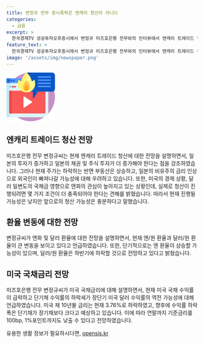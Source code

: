 ```yaml
---
title: 변정규 전무 증시폭락은 엔캐리 청산이 아니다
categories:
  - 금융
excerpt: >
  한국경제TV 성공투자오후증시에서 변정규 미즈호은행 전무와의 인터뷰에서 엔캐리 트레이드 청산과 관련해 현재 엔화 자금 동향과 일본의 투자 상황 등을 논의했다. 또한, 달러 대비 엔화 및 원화 환율의 변동성과 미국 채 10년물 금리의 하락에 대한 전망을 제시했다. 미국 채 10년물 금리의 하락과 장단기채 금리 차에 대한 변정규 전무의 견해도 포함되었다.
feature_text: >
  한국경제TV 성공투자오후증시에서 변정규 미즈호은행 전무와의 인터뷰에서 엔캐리 트레이드 청산과 관련해 현재 엔화 자금 동향과 일본의 투자 상황 등을 논의했다. 또한, 달러 대비 엔화 및 원화 환율의 변동성과 미국 채 10년물 금리의 하락에 대한 전망을 제시했다. 미국 채 10년물 금리의 하락과 장단기채 금리 차에 대한 변정규 전무의 견해도 포함되었다.
image: '/assets/img/newspaper.png'
---
```


<p><img src="/assets/img/news.png" alt="rentncar 속보" /></p>

<h2 data-ke-size="size26">엔캐리 트레이드 청산 전망</h2>

<p data-ke-size="size16">미즈호은행 전무 변정규씨는 현재 엔캐리 트레이드 청산에 대한 전망을 설명하면서, 일본의 투자가 증가하고 일본의 채권 및 주식 투자가 더 증가해야 한다는 점을 강조하였습니다. 그러나 현재 주가는 하락하는 반면 부동산은 상승하고, 일본의 비유주의 금리 인상으로 외국인이 빠져나갈 가능성에 대해 우려하고 있습니다. 또한, 미국의 경제 상황, 달러 일변도의 국채금 영향으로 엔화의 관심이 높아지고 있는 상황인데, 실제로 청산이 진행되려면 몇 가지 조건이 더 충족되어야 한다는 견해를 밝혔습니다. 따라서 현재 진행될 가능성은 낮지만 앞으로의 청산 가능성은 충분하다고 말했습니다.</p>

<h2 data-ke-size="size26">환율 변동에 대한 전망</h2>

<p data-ke-size="size16">변정규씨가 엔화 및 달러 환율에 대한 전망을 설명하면서, 현재 엔/원 환율과 달러/원 환율이 큰 변동을 보이고 있다고 언급하였습니다. 또한, 단기적으로는 엔 환율이 상승할 가능성이 있으며, 달러/원 환율은 하반기에 하락할 것으로 전망하고 있다고 밝혔습니다.</p>

<h2 data-ke-size="size26">미국 국채금리 전망</h2>

<p data-ke-size="size16">미즈호은행 전무 변정규씨가 미국 국채금리에 대해 설명하면서, 현재 미국 국채 수익률이 급락하고 단기채 수익률의 하락세가 장단기 미국 달러 수익률의 역전 가능성에 대해 언급하였습니다. 미국 채 10년물 금리는 현재 3.76%로 하락하였고, 향후에 수익률 하락폭은 단기채가 장기채보다 크다고 예상하고 있습니다. 이에 따라 연말까지 기준금리를 100bp, 1%포인트까지도 낮출 수 있다고 전망하였습니다.</p>
유용한 생활 정보가 필요하시다면, <a href="https://opensis.kr" rel="dofollow">opensis.kr</a>



